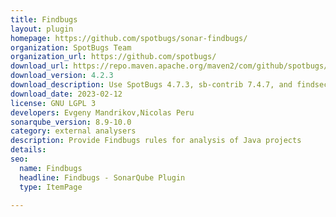 ```yaml
---
title: Findbugs
layout: plugin
homepage: https://github.com/spotbugs/sonar-findbugs/
organization: SpotBugs Team
organization_url: https://github.com/spotbugs/
download_url: https://repo.maven.apache.org/maven2/com/github/spotbugs/sonar-findbugs-plugin/4.2.3/sonar-findbugs-plugin-4.2.3.jar
download_version: 4.2.3
download_description: Use SpotBugs 4.7.3, sb-contrib 7.4.7, and findsecbugs 1.12.0. When running on SonarQube 9.8+ unit tests are now analysed. Fixed a file leak.
download_date: 2023-02-12
license: GNU LGPL 3
developers: Evgeny Mandrikov,Nicolas Peru
sonarqube_version: 8.9-10.0
category: external analysers
description: Provide Findbugs rules for analysis of Java projects
details: 
seo:
  name: Findbugs
  headline: Findbugs - SonarQube Plugin
  type: ItemPage

---
```

